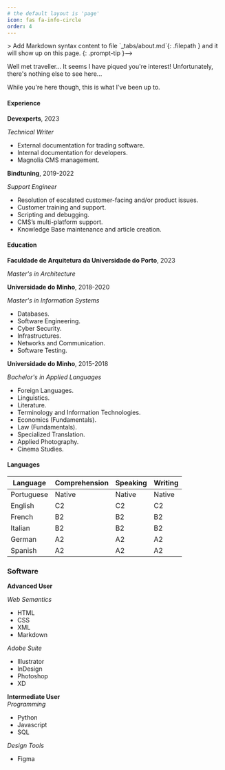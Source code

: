 ```yaml
---
# the default layout is 'page'
icon: fas fa-info-circle
order: 4
---
```


<!-->> Add Markdown syntax content to file `_tabs/about.md`{: .filepath } and it will show up on this page.
{: .prompt-tip }-->

Well met traveller... It seems I have piqued you're interest! Unfortunately, there's nothing else to see here...

While you're here though, this is what I've been up to.

#### Experience

**Devexperts**, 2023  <br>

*Technical Writer*
- External documentation for trading software.
- Internal documentation for developers.
- Magnolia CMS management.

**Bindtuning**, 2019-2022  <br>

*Support Engineer*
- Resolution of escalated customer-facing and/or product issues.
- Customer training and support.
- Scripting and debugging.
- CMS’s multi-platform support.
- Knowledge Base maintenance and article creation.
 
#### Education 

**Faculdade de Arquitetura da Universidade do Porto**, 2023  

*Master's in Architecture*

**Universidade do Minho**, 2018-2020  <br>

*Master's in Information Systems*
- Databases.
- Software Engineering.
- Cyber Security.
- Infrastructures.
- Networks and Communication.
- Software Testing.

**Universidade do Minho**, 2015-2018 <br> 

*Bachelor's in Applied Languages*
- Foreign Languages.
- Linguistics.
- Literature.
- Terminology and Information Technologies.
- Economics (Fundamentals).
- Law (Fundamentals).
- Specialized Translation.
- Applied Photography.
- Cinema Studies.

#### Languages

| Language   | Comprehension | Speaking | Writing |
|------------|---------------|----------|---------|
| Portuguese | Native        | Native   | Native  |
| English    | C2            | C2       | C2      |
| French     | B2            | B2       | B2      |
| Italian    | B2            | B2       | B2      |
| German     | A2            | A2       | A2      |
| Spanish    | A2            | A2       | A2      |

### Software

**Advanced User**  <br>

*Web Semantics*
 - HTML
 - CSS
 - XML
 - Markdown

*Adobe Suite*
- Illustrator
- InDesign
- Photoshop
- XD

**Intermediate User**  <br>
*Programming*
- Python
- Javascript
- SQL

*Design Tools*
- Figma
